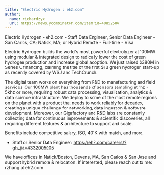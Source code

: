 ```yaml
---
title: "Electric Hydrogen : eh2.com"
author:
  name: richardzyx
  url: https://news.ycombinator.com/item?id=40852504
---
```

Electric Hydrogen - eh2.com - Staff Data Engineer, Senior Data Engineer - San Carlos, CA; Natick, MA; or Hybrid Remote - Full-time - Visa

Electric Hydrogen builds the world&#x27;s most powerful electrolyzer at 100MW using modular &amp; integrated design to radically lower the cost of green hydrogen production and increase global adoption. We just raised $380M in Series C financing, claiming the title of the first $1B green hydrogen start-up as recently covered by WSJ and TechCrunch.

The digital team works on everything from R&amp;D to manufacturing and field services. Our 100MW plant has thousands of sensors sampling at 1hz - 5khz or more, requiring robust data processing, visualization, analytics &amp; data science infrastructure. We deploy to some of the most remote regions on the planet with a product that needs to work reliably for decades, creating a unique challenge for networking, data ingestion &amp; software development. Moreover, our Gigafactory and R&amp;D labs are constantly collecting data for continuous improvements &amp; scientific discoveries, all requiring different features &amp; architecture to support and scale.

Benefits include competitive salary, ISO, 401K with match, and more.

- Staff or Senior Data Engineer: <a href="https:&#x2F;&#x2F;eh2.com&#x2F;careers&#x2F;?gh_jid=4332005005" rel="nofollow">https:&#x2F;&#x2F;eh2.com&#x2F;careers&#x2F;?gh_jid=4332005005</a>

We have offices in Natick&#x2F;Boston, Devens, MA, San Carlos &amp; San Jose and support hybrid remote &amp; relocation. If interested, please reach out to me: rzhang at eh2.com
